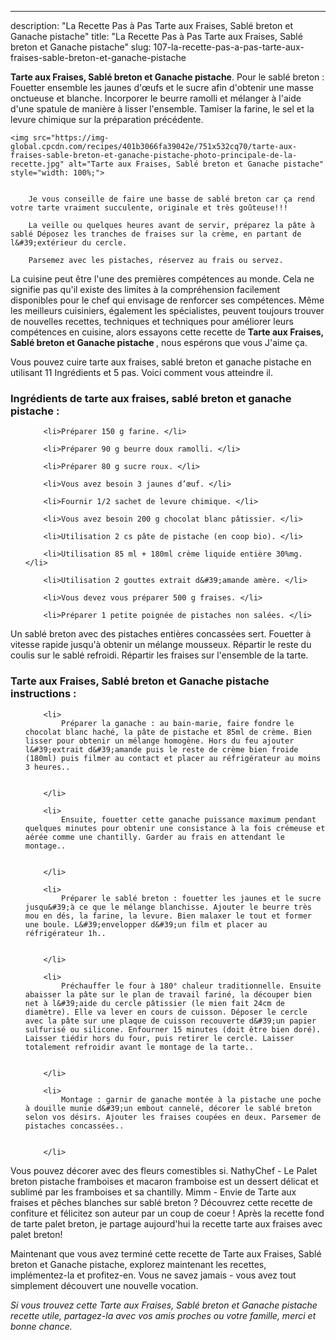 ---
description: "La Recette Pas à Pas Tarte aux Fraises, Sablé breton et Ganache pistache"
title: "La Recette Pas à Pas Tarte aux Fraises, Sablé breton et Ganache pistache"
slug: 107-la-recette-pas-a-pas-tarte-aux-fraises-sable-breton-et-ganache-pistache

<p>
	<strong>Tarte aux Fraises, Sablé breton et Ganache pistache</strong>. 
	Pour le sablé breton : Fouetter ensemble les jaunes d&#39;œufs et le sucre afin d&#39;obtenir une masse onctueuse et blanche. Incorporer le beurre ramolli et mélanger à l&#39;aide d&#39;une spatule de manière à lisser l&#39;ensemble. Tamiser la farine, le sel et la levure chimique sur la préparation précédente.
</p>
<p>
	
	<img src="https://img-global.cpcdn.com/recipes/401b3066fa39042e/751x532cq70/tarte-aux-fraises-sable-breton-et-ganache-pistache-photo-principale-de-la-recette.jpg" alt="Tarte aux Fraises, Sablé breton et Ganache pistache" style="width: 100%;">
	
	
		Je vous conseille de faire une basse de sablé breton car ça rend votre tarte vraiment succulente, originale et très goûteuse!!!
	
		La veille ou quelques heures avant de servir, préparez la pâte à sablé Déposez les tranches de fraises sur la crème, en partant de l&#39;extérieur du cercle.
	
		Parsemez avec les pistaches, réservez au frais ou servez.
	
</p>

La cuisine peut être l'une des premières compétences au monde. Cela ne signifie pas qu'il existe des limites à la compréhension facilement disponibles pour le chef qui envisage de renforcer ses compétences. Même les meilleurs cuisiniers, également les spécialistes, peuvent toujours trouver de nouvelles recettes, techniques et techniques pour améliorer leurs compétences en cuisine, alors essayons cette recette de <strong> Tarte aux Fraises, Sablé breton et Ganache pistache </strong>, nous espérons que vous J'aime ça.

<!--inarticleads1-->

Vous pouvez cuire tarte aux fraises, sablé breton et ganache pistache en utilisant 11 Ingrédients et 5 pas. Voici comment vous atteindre il.

<h3>Ingrédients de tarte aux fraises, sablé breton et ganache pistache :</h3>

<ol>
	
		<li>Préparer 150 g farine. </li>
	
		<li>Préparer 90 g beurre doux ramolli. </li>
	
		<li>Préparer 80 g sucre roux. </li>
	
		<li>Vous avez besoin 3 jaunes d’œuf. </li>
	
		<li>Fournir 1/2 sachet de levure chimique. </li>
	
		<li>Vous avez besoin 200 g chocolat blanc pâtissier. </li>
	
		<li>Utilisation 2 cs pâte de pistache (en coop bio). </li>
	
		<li>Utilisation 85 ml + 180ml crème liquide entière 30%mg. </li>
	
		<li>Utilisation 2 gouttes extrait d&#39;amande amère. </li>
	
		<li>Vous devez vous préparer 500 g fraises. </li>
	
		<li>Préparer 1 petite poignée de pistaches non salées. </li>
	
</ol>

Un sablé breton avec des pistaches entières concassées sert. Fouetter à vitesse rapide jusqu&#39;à obtenir un mélange mousseux. Répartir le reste du coulis sur le sablé refroidi. Répartir les fraises sur l&#39;ensemble de la tarte. 

<!--inarticleads2-->

<h3>Tarte aux Fraises, Sablé breton et Ganache pistache instructions :</h3>

<ol>
	
		<li>
			Préparer la ganache : au bain-marie, faire fondre le chocolat blanc haché, la pâte de pistache et 85ml de crème. Bien lisser pour obtenir un mélange homogène. Hors du feu ajouter l&#39;extrait d&#39;amande puis le reste de crème bien froide (180ml) puis filmer au contact et placer au réfrigérateur au moins 3 heures..
			
			
		</li>
	
		<li>
			Ensuite, fouetter cette ganache puissance maximum pendant quelques minutes pour obtenir une consistance à la fois crémeuse et aérée comme une chantilly. Garder au frais en attendant le montage..
			
			
		</li>
	
		<li>
			Préparer le sablé breton : fouetter les jaunes et le sucre jusqu&#39;à ce que le mélange blanchisse. Ajouter le beurre très mou en dés, la farine, la levure. Bien malaxer le tout et former une boule. L&#39;envelopper d&#39;un film et placer au réfrigérateur 1h..
			
			
		</li>
	
		<li>
			Préchauffer le four à 180° chaleur traditionnelle. Ensuite abaisser la pâte sur le plan de travail fariné, la découper bien net à l&#39;aide du cercle pâtissier (le mien fait 24cm de diamètre). Elle va lever en cours de cuisson. Déposer le cercle avec la pâte sur une plaque de cuisson recouverte d&#39;un papier sulfurisé ou silicone. Enfourner 15 minutes (doit être bien doré). Laisser tiédir hors du four, puis retirer le cercle. Laisser totalement refroidir avant le montage de la tarte..
			
			
		</li>
	
		<li>
			Montage : garnir de ganache montée à la pistache une poche à douille munie d&#39;un embout cannelé, décorer le sablé breton selon vos désirs. Ajouter les fraises coupées en deux. Parsemer de pistaches concassées..
			
			
		</li>
	
</ol>

Vous pouvez décorer avec des fleurs comestibles si. NathyChef - Le Palet breton pistache framboises et macaron framboise est un dessert délicat et sublimé par les framboises et sa chantilly. Mimm - Envie de Tarte aux fraises et pêches blanches sur sablé breton ? Découvrez cette recette de confiture et félicitez son auteur par un coup de coeur ! Après la recette fond de tarte palet breton, je partage aujourd&#39;hui la recette tarte aux fraises avec palet breton! 

<!--inarticleads1-->

<p>
Maintenant que vous avez terminé cette recette de Tarte aux Fraises, Sablé breton et Ganache pistache, explorez maintenant les recettes, implémentez-la et profitez-en. Vous ne savez jamais - vous avez tout simplement découvert une nouvelle vocation.
</p>

<p>
<i>Si vous trouvez cette Tarte aux Fraises, Sablé breton et Ganache pistache recette utile, partagez-la avec vos amis proches ou votre famille, merci et bonne chance.</i>
</p>
